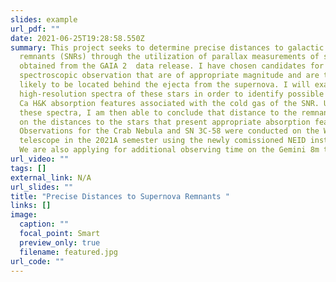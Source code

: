 ```yaml
---
slides: example
url_pdf: ""
date: 2021-06-25T19:28:58.550Z
summary: This project seeks to determine precise distances to galactic supernova
  remnants (SNRs) through the utilization of parallax measurements of stars
  obtained from the GAIA 2  data release. I have chosen candidates for
  spectroscopic observation that are of appropriate magnitude and are the most
  likely to be located behind the ejecta from the supernova. I will examine
  high-resolution spectra of these stars in order to identify possible Na ID and
  Ca H&K absorption features associated with the cold gas of the SNR. Using
  these spectra, I am then able to conclude that distance to the remnant based
  on the distances to the stars that present appropriate absorption features.
  Observations for the Crab Nebula and SN 3C-58 were conducted on the WIYN 3.5m
  telescope in the 2021A semester using the newly comissioned NEID instrument.
  We are also applying for additional observing time on the Gemini 8m telescope.
url_video: ""
tags: []
external_link: N/A
url_slides: ""
title: "Precise Distances to Supernova Remnants "
links: []
image:
  caption: ""
  focal_point: Smart
  preview_only: true
  filename: featured.jpg
url_code: ""
---
```

